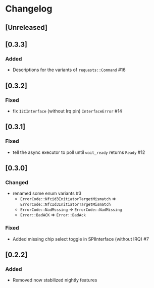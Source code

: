 # Changelog

## [Unreleased]

## [0.3.3]

### Added
- Descriptions for the variants of `requests::Command` #16

## [0.3.2]

### Fixed
- fix `I2CInterface` (without Irq pin) `InterfaceError` #14

## [0.3.1]

### Fixed
- tell the async executor to poll until `wait_ready` returns `Ready` #12

## [0.3.0]

### Changed

- renamed some enum variants #3
  - `ErrorCode::Nfcid3InitiatorTargetMismatch` => `ErrorCode::NfcId3InitiatorTargetMismatch`
  - `ErrorCode::NadMsssing` => `ErrorCode::NadMissing`
  - `Error::BadACK` => `Error::BadAck`

### Fixed

- Added missing chip select toggle in SPIInterface (without IRQ) #7

## [0.2.2]

### Added
- Removed now stabilized nightly features
